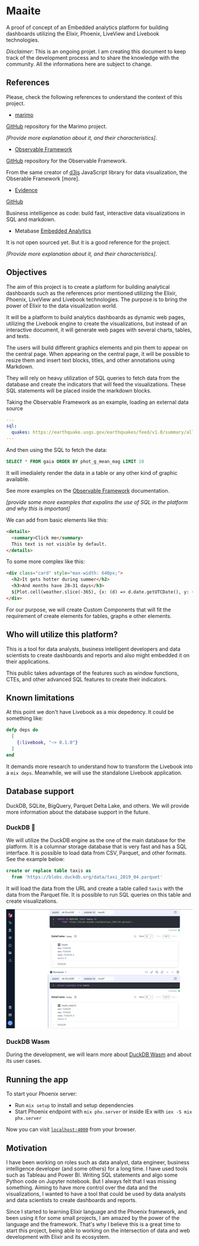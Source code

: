 # Maaite

A proof of concept of an Embedded analytics platform for building dashboards utilizing the Elixir, Phoenix, LiveView and Livebook technologies.

*Disclaimer*: This is an ongoing projet. I am creating this document to keep track of the development process and to share the knowledge with the community. All the informations here are subject to change.

## References

Please, check the following references to understand the context of this project.

* [marimo](https://marimo.io)

[GitHub](https://github.com/marimo-team/marimo) repository for the Marimo project.

*[Provide more explanation about it, and their characteristics]*.

* [Observable Framework](https://observablehq.com/platform/framework)

[GitHub](https://github.com/observablehq/framework) repository for the Observable Framework.

From the same creator of [d3js](https://d3js.org) JavaScript library for data visualization, the Obserable Framework [more].

* [Evidence](https://evidence.dev)

[GitHub](https://github.com/evidence-dev/evidence)

Business intelligence as code: build fast, interactive data visualizations in SQL and markdown.

* Metabase [Embedded Analytics](https://www.metabase.com/product/embedded-analytics)

It is not open sourced yet. But it is a good reference for the project.

*[Provide more explanation about it, and their characteristics]*.


## Objectives

The aim of this project is to create a platform for building analytical dashboards such as the references prior mentioned utilizing the Elixir, Phoenix, LiveView and Livebook technologies. The purpose is to bring the power of Elixir to the data visualization world.

It will be a platform to build analytics dashboards as dynamic web pages, utilizing the Livebook engine to create the visualizations, but instead of an interactive document, it will generate web pages with several charts, tables, and texts.

The users will build different graphics elements and pin them to appear on the central page. When appearing on the central page, it will be possible to resize them and insert text blocks, titles, and other annotations using Markdown.

They will rely on heavy utilization of SQL queries to fetch data from the database and create the indicators that will feed the visualizations. These SQL statements will be placed inside the markdown blocks.

Taking the Observable Framework as an example, loading an external data source

```yaml
---
sql:
  quakes: https://earthquake.usgs.gov/earthquakes/feed/v1.0/summary/all_day.csv
---
```

And then using the SQL to fetch the data:

```sql
SELECT * FROM gaia ORDER BY phot_g_mean_mag LIMIT 10
```

It will imedialety render the data in a table or any other kind of graphic available.

See more examples on the [Observable Framework](https://observablehq.com/framework/sql) documentation.

*[provide some more examples that expalins the use of SQL in the platform and why this is important]*

We can add from basic elements like this:

```html
<details>
  <summary>Click me</summary>
  This text is not visible by default.
</details>
```

To some more complex like this:

```html
<div class="card" style="max-width: 640px;">
  <h2>It gets hotter during summer</h2>
  <h3>And months have 28–31 days</h3>
  ${Plot.cell(weather.slice(-365), {x: (d) => d.date.getUTCDate(), y: (d) => d.date.getUTCMonth(), fill: "temp_max", tip: true, inset: 0.5}).plot({marginTop: 0, height: 240, padding: 0})}
</div>
```

For our purpose, we will create Custom Components that will fit the requirement of create elements for tables, graphs e other elements.

## Who will utilize this platform?

This is a tool for data analysts, business intelligent developers and data scientists to create dashboards and reports and also might embedded it on their applications.

This public takes advantage of the features such as window functions, CTEs, and other advanced SQL features to create their indicators.

## Known limitations

At this point we don't have Livebook as a mix depedency. It could be something like:


```elixir
defp deps do
  [
    {:livebook, "~> 0.1.0"}
  ]
end
```

It demands more research to understand how to transform the Livebook into a `mix deps`. Meanwhile, we will use the standalone Livebook application.

## Database support

DuckDB, SQLite, BigQuery, Parquet Delta Lake, and others. We will provide more information about the database support in the future.

### DuckDB 🦆

We will utilize the DuckDB engine as the one of the main database for the platform. It is a columnar storage database that is very fast and has a SQL interface. It is possible to load data from CSV, Parquet, and other formats. See the example below:

```sql
create or replace table taxis as
  from 'https://blobs.duckdb.org/data/taxi_2019_04.parquet'
```

It will load the data from the URL and create a table called `taxis` with the data from the Parquet file. It is possible to run SQL queries on this table and create visualizations.


![Connecting to and external parquet file with DuckDB!](priv/static/images/connecting_data_with_duckdb.jpg "Parquet file")

### DuckDB Wasm

During the development, we will learn more about [DuckDB Wasm](https://github.com/duckdb/duckdb-wasm) and about its user cases.

## Running the app

To start your Phoenix server:

  * Run `mix setup` to install and setup dependencies
  * Start Phoenix endpoint with `mix phx.server` or inside IEx with `iex -S mix phx.server`

Now you can visit [`localhost:4000`](http://localhost:4000) from your browser.

## Motivation

I have been working on roles such as data analyst, data engineer, business intelligence developer (and some others) for a long time. I have used tools such as Tableau and Power BI. Writing SQL statements and algo some Python code on Jupyter notebook.
But I always felt that I was missing something. Aiming to have more control over the data and the visualizations, I wanted to have a tool that could be used by data analysts and data scientists to create dashboards and reports.

Since I started to learning Elixir language and the Phoenix framework, and been using it for some small projects, I am amazed by the power of the language and the framework. That's why I believe this is a great time to start this project, being able to working on the intersection of data and web development with Elixir and its ecosystem.
